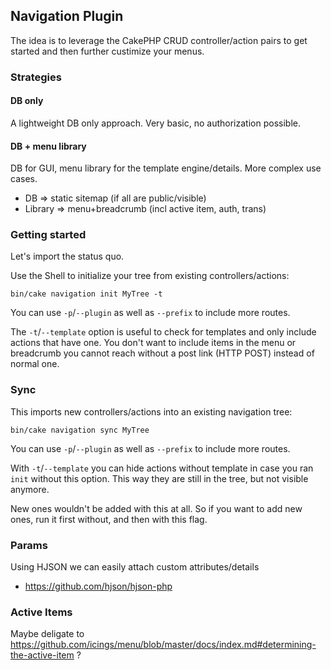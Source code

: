 ## Navigation Plugin

The idea is to leverage the CakePHP CRUD controller/action pairs to get started and then further custimize your
menus.

### Strategies

#### DB only
A lightweight DB only approach.
Very basic, no authorization possible.

#### DB + menu library
DB for GUI, menu library for the template engine/details.
More complex use cases.

- DB => static sitemap (if all are public/visible)
- Library => menu+breadcrumb (incl active item, auth, trans)

### Getting started
Let's import the status quo.

Use the Shell to initialize your tree from existing controllers/actions:
```
bin/cake navigation init MyTree -t
```
You can use `-p`/`--plugin` as well as `--prefix` to include more routes.

The `-t`/`--template` option is useful to check for templates and only include actions that have one.
You don't want to include items in the menu or breadcrumb you cannot reach without a post link (HTTP POST) instead of normal one.


### Sync
This imports new controllers/actions into an existing navigation tree:

```
bin/cake navigation sync MyTree
```
You can use `-p`/`--plugin` as well as `--prefix` to include more routes.

With `-t`/`--template` you can hide actions without template in case you ran `init` without this option.
This way they are still in the tree, but not visible anymore.

New ones wouldn't be added with this at all. So if you want to add new ones, run it first without, and then with this flag.


### Params
Using HJSON we can easily attach custom attributes/details
- https://github.com/hjson/hjson-php


### Active Items
Maybe deligate to https://github.com/icings/menu/blob/master/docs/index.md#determining-the-active-item ?

